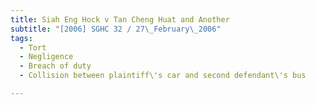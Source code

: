 ```yaml
---
title: Siah Eng Hock v Tan Cheng Huat and Another 
subtitle: "[2006] SGHC 32 / 27\_February\_2006"
tags:
  - Tort
  - Negligence
  - Breach of duty
  - Collision between plaintiff\'s car and second defendant\'s bus

---
```



